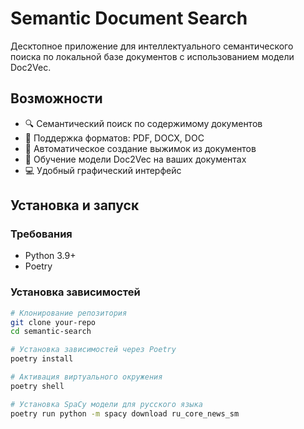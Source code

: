 # Semantic Document Search

Десктопное приложение для интеллектуального семантического поиска по локальной базе документов с использованием модели Doc2Vec.

## Возможности

- 🔍 Семантический поиск по содержимому документов
- 📄 Поддержка форматов: PDF, DOCX, DOC
- 📝 Автоматическое создание выжимок из документов
- 🧠 Обучение модели Doc2Vec на ваших документах
- 💻 Удобный графический интерфейс

## Установка и запуск

### Требования
- Python 3.9+
- Poetry

### Установка зависимостей
```bash
# Клонирование репозитория
git clone your-repo
cd semantic-search

# Установка зависимостей через Poetry
poetry install

# Активация виртуального окружения
poetry shell

# Установка SpaCy модели для русского языка
poetry run python -m spacy download ru_core_news_sm
```
